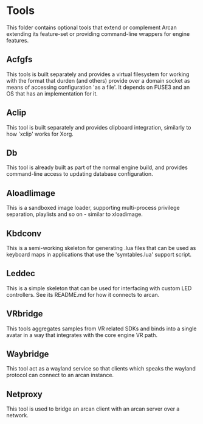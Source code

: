 # Tools

This folder contains optional tools that extend or complement Arcan
extending its feature-set or providing command-line wrappers for
engine features.

## Acfgfs
This tools is built separately and provides a virtual filesystem
for working with the format that durden (and others) provide over
a domain socket as means of accessing configuration 'as a file'.
It depends on FUSE3 and an OS that has an implementation for it.

## Aclip
This tool is built separately and provides clipboard integration,
similarly to how 'xclip' works for Xorg.

## Db
This tool is already built as part of the normal engine build, and
provides command-line access to updating database configuration.

## Aloadlimage
This is a sandboxed image loader, supporting multi-process privilege
separation, playlists and so on - similar to xloadimage.

## Kbdconv
This is a semi-working skeleton for generating .lua files that can
be used as keyboard maps in applications that use the 'symtables.lua'
support script.

## Leddec
This is a simple skeleton that can be used for interfacing with custom
LED controllers. See its README.md for how it connects to arcan.

## VRbridge
This tools aggregates samples from VR related SDKs and binds into a
single avatar in a way that integrates with the core engine VR path.

## Waybridge
This tool act as a wayland service so that clients which speaks the
wayland protocol can connect to an arcan instance.

## Netproxy
This tool is used to bridge an arcan client with an arcan server over
a network.
